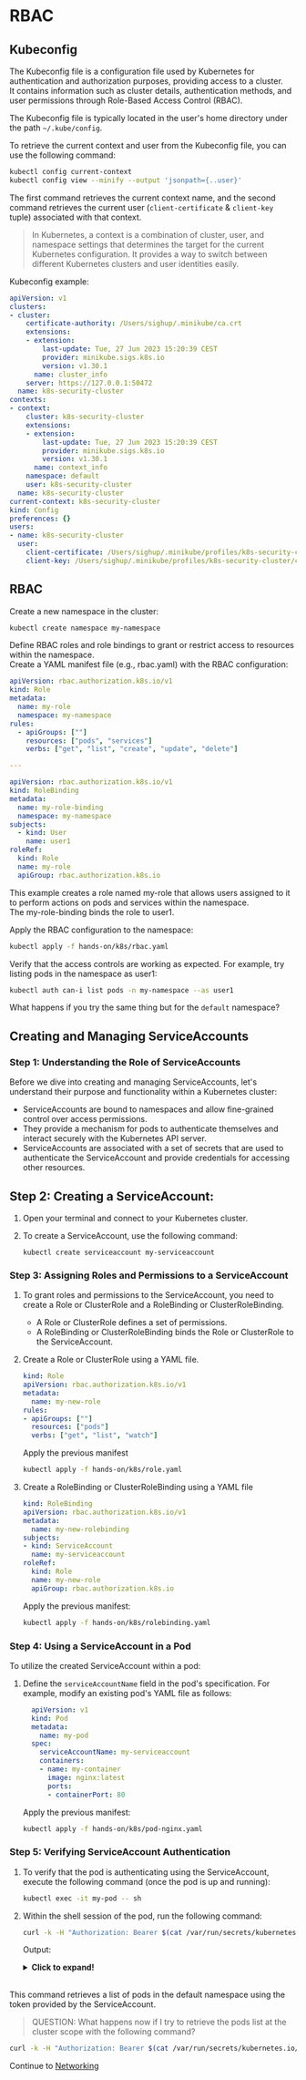 # RBAC

## Kubeconfig

The Kubeconfig file is a configuration file used by Kubernetes for authentication and authorization purposes, providing access to a cluster.  
It contains information such as cluster details, authentication methods, and user permissions through Role-Based Access Control (RBAC).  

The Kubeconfig file is typically located in the user's home directory under the path `~/.kube/config`.  

To retrieve the current context and user from the Kubeconfig file, you can use the following command:

```bash
kubectl config current-context
kubectl config view --minify --output 'jsonpath={..user}'
```  

The first command retrieves the current context name, and the second command retrieves the current user (`client-certificate` & `client-key` tuple) associated with that context.
>In Kubernetes, a context is a combination of cluster, user, and namespace settings that determines the target for the current Kubernetes configuration. It provides a way to switch between different Kubernetes clusters and user identities easily.

Kubeconfig example:

```yaml
apiVersion: v1
clusters:
- cluster:
    certificate-authority: /Users/sighup/.minikube/ca.crt
    extensions:
    - extension:
        last-update: Tue, 27 Jun 2023 15:20:39 CEST
        provider: minikube.sigs.k8s.io
        version: v1.30.1
      name: cluster_info
    server: https://127.0.0.1:50472
  name: k8s-security-cluster
contexts:
- context:
    cluster: k8s-security-cluster
    extensions:
    - extension:
        last-update: Tue, 27 Jun 2023 15:20:39 CEST
        provider: minikube.sigs.k8s.io
        version: v1.30.1
      name: context_info
    namespace: default
    user: k8s-security-cluster
  name: k8s-security-cluster
current-context: k8s-security-cluster
kind: Config
preferences: {}
users:
- name: k8s-security-cluster
  user:
    client-certificate: /Users/sighup/.minikube/profiles/k8s-security-cluster/client.crt
    client-key: /Users/sighup/.minikube/profiles/k8s-security-cluster/client.key
```  

## RBAC

Create a new namespace in the cluster:

```bash
kubectl create namespace my-namespace
```

Define RBAC roles and role bindings to grant or restrict access to resources within the namespace.  
Create a YAML manifest file (e.g., rbac.yaml) with the RBAC configuration:

```yaml
apiVersion: rbac.authorization.k8s.io/v1
kind: Role
metadata:
  name: my-role
  namespace: my-namespace
rules:
  - apiGroups: [""]
    resources: ["pods", "services"]
    verbs: ["get", "list", "create", "update", "delete"]

---

apiVersion: rbac.authorization.k8s.io/v1
kind: RoleBinding
metadata:
  name: my-role-binding
  namespace: my-namespace
subjects:
  - kind: User
    name: user1
roleRef:
  kind: Role
  name: my-role
  apiGroup: rbac.authorization.k8s.io

```  

This example creates a role named my-role that allows users assigned to it to perform actions on pods and services within the namespace.  
The my-role-binding binds the role to user1.  

Apply the RBAC configuration to the namespace:

```bash
kubectl apply -f hands-on/k8s/rbac.yaml
```

Verify that the access controls are working as expected. For example, try listing pods in the namespace as user1:

```bash
kubectl auth can-i list pods -n my-namespace --as user1
```  

What happens if you try the same thing but for the `default` namespace?  

## Creating and Managing ServiceAccounts

### **Step 1:** Understanding the Role of ServiceAccounts

Before we dive into creating and managing ServiceAccounts, let's understand their purpose and functionality within a Kubernetes cluster:

- ServiceAccounts are bound to namespaces and allow fine-grained control over access permissions.
- They provide a mechanism for pods to authenticate themselves and interact securely with the Kubernetes API server.
- ServiceAccounts are associated with a set of secrets that are used to authenticate the ServiceAccount and provide credentials for accessing other resources.

## Step 2: Creating a ServiceAccount:  
1. Open your terminal and connect to your Kubernetes cluster. 
2. To create a ServiceAccount, use the following command:

    ```console
    kubectl create serviceaccount my-serviceaccount
    ```  

### **Step 3:** Assigning Roles and Permissions to a ServiceAccount

1. To grant roles and permissions to the ServiceAccount, you need to create a Role or ClusterRole and a RoleBinding or ClusterRoleBinding.
    - A Role or ClusterRole defines a set of permissions.
    - A RoleBinding or ClusterRoleBinding binds the Role or ClusterRole to the ServiceAccount.
2. Create a Role or ClusterRole using a YAML file.  

    ```yaml
    kind: Role
    apiVersion: rbac.authorization.k8s.io/v1
    metadata:
      name: my-new-role
    rules:
    - apiGroups: [""]
      resources: ["pods"]
      verbs: ["get", "list", "watch"]
    ```  

    Apply the previous manifest

    ```bash
    kubectl apply -f hands-on/k8s/role.yaml
    ```  

3. Create a RoleBinding or ClusterRoleBinding using a YAML file

    ```yaml
    kind: RoleBinding
    apiVersion: rbac.authorization.k8s.io/v1
    metadata:
      name: my-new-rolebinding
    subjects:
    - kind: ServiceAccount
      name: my-serviceaccount
    roleRef:
      kind: Role
      name: my-new-role
      apiGroup: rbac.authorization.k8s.io
    ```

    Apply the previous manifest:  
    ```bash
    kubectl apply -f hands-on/k8s/rolebinding.yaml
    ```  


### **Step 4:** Using a ServiceAccount in a Pod

To utilize the created ServiceAccount within a pod:

1. Define the `serviceAccountName` field in the pod's specification. For example, modify an existing pod's YAML file as follows:

    ```yaml
      apiVersion: v1
      kind: Pod
      metadata:
        name: my-pod
      spec:
        serviceAccountName: my-serviceaccount
        containers:
        - name: my-container
          image: nginx:latest
          ports:
          - containerPort: 80
    ```

    Apply the previous manifest:

    ```bash
    kubectl apply -f hands-on/k8s/pod-nginx.yaml
    ```  


### **Step 5:** Verifying ServiceAccount Authentication

1. To verify that the pod is authenticating using the ServiceAccount, execute the following command (once the pod is up and running):  

    ```bash
    kubectl exec -it my-pod -- sh
    ```

2. Within the shell session of the pod, run the following command:

    ```bash
    curl -k -H "Authorization: Bearer $(cat /var/run/secrets/kubernetes.io/serviceaccount/token)" https://kubernetes/api/v1/namespaces/default/pods
    ```  

    Output:
    <details>
    <summary><b>Click to expand!</b></summary>

    ```json
    {
      "kind": "PodList",
      "apiVersion": "v1",
      "metadata": {
        "resourceVersion": "1406"
      },
      "items": [
        {
          "metadata": {
            "name": "my-pod",
            "namespace": "default",
            "uid": "5a62fc19-eaf8-4556-92e2-d6ac0cfdde68",
            "resourceVersion": "1183",
            "creationTimestamp": "2023-06-27T12:10:15Z",
            "annotations": {
              "cni.projectcalico.org/containerID": "1100772c156905fbd879a26c5d18530a6ab4996f47f9cc90713c23dfc6710202",
              "cni.projectcalico.org/podIP": "10.244.20.69/32",
              "cni.projectcalico.org/podIPs": "10.244.20.69/32",
              "kubectl.kubernetes.io/last-applied-configuration": "{\"apiVersion\":\"v1\",\"kind\":\"Pod\",\"metadata\":{\"annotations\":{},\"name\":\"my-pod\",\"namespace\":\"default\"},\"spec\":{\"containers\":[{\"image\":\"nginx:latest\",\"name\":\"my-container\",\"ports\":[{\"containerPort\":80}]}],\"serviceAccountName\":\"my-serviceaccount\"}}\n"
            },
            "managedFields": [
              {
                "manager": "kubectl-client-side-apply",
                "operation": "Update",
                "apiVersion": "v1",
                "time": "2023-06-27T12:10:15Z",
                "fieldsType": "FieldsV1",
                "fieldsV1": {
                  "f:metadata": {
                    "f:annotations": {
                      ".": {},
                      "f:kubectl.kubernetes.io/last-applied-configuration": {}
                    }
                  },
                  "f:spec": {
                    "f:containers": {
                      "k:{\"name\":\"my-container\"}": {
                        ".": {},
                        "f:image": {},
                        "f:imagePullPolicy": {},
                        "f:name": {},
                        "f:ports": {
                          ".": {},
                          "k:{\"containerPort\":80,\"protocol\":\"TCP\"}": {
                            ".": {},
                            "f:containerPort": {},
                            "f:protocol": {}
                          }
                        },
                        "f:resources": {},
                        "f:terminationMessagePath": {},
                        "f:terminationMessagePolicy": {}
                      }
                    },
                    "f:dnsPolicy": {},
                    "f:enableServiceLinks": {},
                    "f:restartPolicy": {},
                    "f:schedulerName": {},
                    "f:securityContext": {},
                    "f:serviceAccount": {},
                    "f:serviceAccountName": {},
                    "f:terminationGracePeriodSeconds": {}
                  }
                }
              },
              {
                "manager": "calico",
                "operation": "Update",
                "apiVersion": "v1",
                "time": "2023-06-27T12:10:16Z",
                "fieldsType": "FieldsV1",
                "fieldsV1": {
                  "f:metadata": {
                    "f:annotations": {
                      "f:cni.projectcalico.org/containerID": {},
                      "f:cni.projectcalico.org/podIP": {},
                      "f:cni.projectcalico.org/podIPs": {}
                    }
                  }
                },
                "subresource": "status"
              },
              {
                "manager": "kubelet",
                "operation": "Update",
                "apiVersion": "v1",
                "time": "2023-06-27T12:10:53Z",
                "fieldsType": "FieldsV1",
                "fieldsV1": {
                  "f:status": {
                    "f:conditions": {
                      "k:{\"type\":\"ContainersReady\"}": {
                        ".": {},
                        "f:lastProbeTime": {},
                        "f:lastTransitionTime": {},
                        "f:status": {},
                        "f:type": {}
                      },
                      "k:{\"type\":\"Initialized\"}": {
                        ".": {},
                        "f:lastProbeTime": {},
                        "f:lastTransitionTime": {},
                        "f:status": {},
                        "f:type": {}
                      },
                      "k:{\"type\":\"Ready\"}": {
                        ".": {},
                        "f:lastProbeTime": {},
                        "f:lastTransitionTime": {},
                        "f:status": {},
                        "f:type": {}
                      }
                    },
                    "f:containerStatuses": {},
                    "f:hostIP": {},
                    "f:phase": {},
                    "f:podIP": {},
                    "f:podIPs": {
                      ".": {},
                      "k:{\"ip\":\"10.244.20.69\"}": {
                        ".": {},
                        "f:ip": {}
                      }
                    },
                    "f:startTime": {}
                  }
                },
                "subresource": "status"
              }
            ]
          },
          "spec": {
            "volumes": [
              {
                "name": "kube-api-access-fhnqf",
                "projected": {
                  "sources": [
                    {
                      "serviceAccountToken": {
                        "expirationSeconds": 3607,
                        "path": "token"
                      }
                    },
                    {
                      "configMap": {
                        "name": "kube-root-ca.crt",
                        "items": [
                          {
                            "key": "ca.crt",
                            "path": "ca.crt"
                          }
                        ]
                      }
                    },
                    {
                      "downwardAPI": {
                        "items": [
                          {
                            "path": "namespace",
                            "fieldRef": {
                              "apiVersion": "v1",
                              "fieldPath": "metadata.namespace"
                            }
                          }
                        ]
                      }
                    }
                  ],
                  "defaultMode": 420
                }
              }
            ],
            "containers": [
              {
                "name": "my-container",
                "image": "nginx:latest",
                "ports": [
                  {
                    "containerPort": 80,
                    "protocol": "TCP"
                  }
                ],
                "resources": {},
                "volumeMounts": [
                  {
                    "name": "kube-api-access-fhnqf",
                    "readOnly": true,
                    "mountPath": "/var/run/secrets/kubernetes.io/serviceaccount"
                  }
                ],
                "terminationMessagePath": "/dev/termination-log",
                "terminationMessagePolicy": "File",
                "imagePullPolicy": "Always"
              }
            ],
            "restartPolicy": "Always",
            "terminationGracePeriodSeconds": 30,
            "dnsPolicy": "ClusterFirst",
            "serviceAccountName": "my-serviceaccount",
            "serviceAccount": "my-serviceaccount",
            "nodeName": "k8s-security-cluster",
            "securityContext": {},
            "schedulerName": "default-scheduler",
            "tolerations": [
              {
                "key": "node.kubernetes.io/not-ready",
                "operator": "Exists",
                "effect": "NoExecute",
                "tolerationSeconds": 300
              },
              {
                "key": "node.kubernetes.io/unreachable",
                "operator": "Exists",
                "effect": "NoExecute",
                "tolerationSeconds": 300
              }
            ],
            "priority": 0,
            "enableServiceLinks": true,
            "preemptionPolicy": "PreemptLowerPriority"
          },
          "status": {
            "phase": "Running",
            "conditions": [
              {
                "type": "Initialized",
                "status": "True",
                "lastProbeTime": null,
                "lastTransitionTime": "2023-06-27T12:10:15Z"
              },
              {
                "type": "Ready",
                "status": "True",
                "lastProbeTime": null,
                "lastTransitionTime": "2023-06-27T12:10:53Z"
              },
              {
                "type": "ContainersReady",
                "status": "True",
                "lastProbeTime": null,
                "lastTransitionTime": "2023-06-27T12:10:53Z"
              },
              {
                "type": "PodScheduled",
                "status": "True",
                "lastProbeTime": null,
                "lastTransitionTime": "2023-06-27T12:10:15Z"
              }
            ],
            "hostIP": "192.168.49.2",
            "podIP": "10.244.20.69",
            "podIPs": [
              {
                "ip": "10.244.20.69"
              }
            ],
            "startTime": "2023-06-27T12:10:15Z",
            "containerStatuses": [
              {
                "name": "my-container",
                "state": {
                  "running": {
                    "startedAt": "2023-06-27T12:10:52Z"
                  }
                },
                "lastState": {},
                "ready": true,
                "restartCount": 0,
                "image": "nginx:latest",
                "imageID": "docker-pullable://nginx@sha256:593dac25b7733ffb7afe1a72649a43e574778bf025ad60514ef40f6b5d606247",
                "containerID": "docker://a34e24975fcf51b69612c115921af5ea911c6cbc8a37c0e4c19a0e7ffc7a090e",
                "started": true
              }
            ],
            "qosClass": "BestEffort"
          }
        }
      ]
    }
    ```  
    </details>
    <br/>

This command retrieves a list of pods in the default namespace using the token provided by the ServiceAccount.  

>QUESTION: What happens now if I try to retrieve the pods list at the cluster scope with the following command?

```bash
curl -k -H "Authorization: Bearer $(cat /var/run/secrets/kubernetes.io/serviceaccount/token)" https://kubernetes.default.svc.cluster.local/api/v1/pods
```

Continue to [Networking](05-networking.md)
